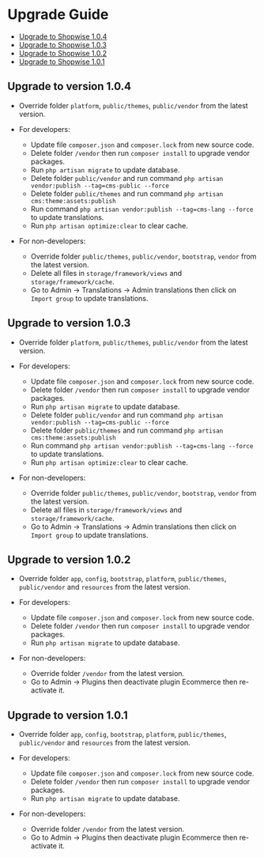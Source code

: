 # Upgrade Guide

- [Upgrade to Shopwise 1.0.4](#version_1_0_4)
- [Upgrade to Shopwise 1.0.3](#version_1_0_3)
- [Upgrade to Shopwise 1.0.2](#version_1_0_2)
- [Upgrade to Shopwise 1.0.1](#version_1_0_1)

<a name="version_1_0_4"></a>
## Upgrade to version 1.0.4
- Override folder `platform`, `public/themes`, `public/vendor` from the latest version.

- For developers:
    - Update file `composer.json` and `composer.lock` from new source code.
    - Delete folder `/vendor` then run `composer install` to upgrade vendor packages.
    - Run `php artisan migrate` to update database.
    - Delete folder `public/vendor` and run command `php artisan vendor:publish --tag=cms-public --force`
    - Delete folder `public/themes` and run command `php artisan cms:theme:assets:publish`
    - Run command `php artisan vendor:publish --tag=cms-lang --force` to update translations.
    - Run `php artisan optimize:clear` to clear cache.
    
- For non-developers:
    - Override folder `public/themes`, `public/vendor`, `bootstrap`, `vendor` from the latest version.
    - Delete all files in `storage/framework/views` and `storage/framework/cache`.
    - Go to Admin -> Translations -> Admin translations then click on `Import group` to update translations.
    
<a name="version_1_0_3"></a>
## Upgrade to version 1.0.3
- Override folder `platform`, `public/themes`, `public/vendor` from the latest version.

- For developers:
    - Update file `composer.json` and `composer.lock` from new source code.
    - Delete folder `/vendor` then run `composer install` to upgrade vendor packages.
    - Run `php artisan migrate` to update database.
    - Delete folder `public/vendor` and run command `php artisan vendor:publish --tag=cms-public --force`
    - Delete folder `public/themes` and run command `php artisan cms:theme:assets:publish`
    - Run command `php artisan vendor:publish --tag=cms-lang --force` to update translations.
    - Run `php artisan optimize:clear` to clear cache.
    
- For non-developers:
    - Override folder `public/themes`, `public/vendor`, `bootstrap`, `vendor` from the latest version.
    - Delete all files in `storage/framework/views` and `storage/framework/cache`.
    - Go to Admin -> Translations -> Admin translations then click on `Import group` to update translations.
    
<a name="version_1_0_2"></a>
## Upgrade to version 1.0.2
- Override folder `app`, `config`, `bootstrap`, `platform`, `public/themes`, `public/vendor` and `resources` from the latest version.

- For developers:
    - Update file `composer.json` and `composer.lock` from new source code.
    - Delete folder `/vendor` then run `composer install` to upgrade vendor packages.
    - Run `php artisan migrate` to update database.
    
- For non-developers:
    - Override folder `/vendor` from the latest version.
    - Go to Admin -> Plugins then deactivate plugin Ecommerce then re-activate it.
    
<a name="version_1_0_1"></a>
## Upgrade to version 1.0.1
- Override folder `app`, `config`, `bootstrap`, `platform`, `public/themes`, `public/vendor` and `resources` from the latest version.

- For developers:
    - Update file `composer.json` and `composer.lock` from new source code.
    - Delete folder `/vendor` then run `composer install` to upgrade vendor packages.
    - Run `php artisan migrate` to update database.
    
- For non-developers:
    - Override folder `/vendor` from the latest version.
    - Go to Admin -> Plugins then deactivate plugin Ecommerce then re-activate it.